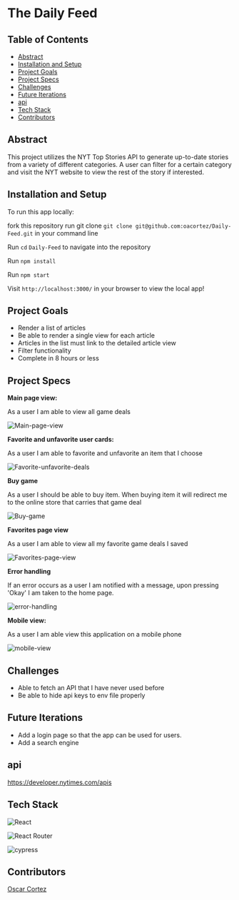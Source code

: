 # The Daily Feed


## Table of Contents   

- [Abstract](#abstract)
- [Installation and Setup](#installation-and-setup)
- [Project Goals](#project-goals)
- [Project Specs](#project-specs)
- [Challenges](#challenges)
- [Future Iterations](#future-iterations)
- [api](#api)
- [Tech Stack](#tech-stack)
- [Contributors](#contributors)

## Abstract

This project utilizes the NYT Top Stories API to generate up-to-date stories from a variety of different categories. A user can filter for a certain category and visit the NYT website to view the rest of the story if interested.

## Installation and Setup
To run this app locally:

fork this repository
run git clone `git clone git@github.com:oacortez/Daily-Feed.git` in your command line

Run `cd` `Daily-Feed` to navigate into the repository

Run `npm install`

Run `npm start`

Visit `http://localhost:3000/` in your browser to view the local app!

## Project Goals

- Render a list of articles
- Be able to render a single view for each article
- Articles in the list must link to the detailed article view
- Filter functionality
- Complete in 8 hours or less


## Project Specs


**Main page view:**

As a user I am able to view all game deals

![Main-page-view](https://media.giphy.com/media/0f3e04b5Ub1XkQqtge/giphy.gif)

**Favorite and unfavorite user cards:**

As a user I am able to favorite and unfavorite an item that I choose

![Favorite-unfavorite-deals](https://media.giphy.com/media/3q14xy4OYSZWcFHl2z/giphy.gif)

**Buy game**

As a user I should be able to buy item. When buying item it will redirect me to the online store that carries that game deal

![Buy-game](https://media.giphy.com/media/snw4TWqiWlqWXn1eRC/giphy.gif)

**Favorites page view**

As a user I am able to view all my favorite game deals I saved

![Favorites-page-view](https://media.giphy.com/media/m0uzhEIzlJQyiad52M/giphy.gif)

**Error handling**

If an error occurs as a user I am notified with a message, upon pressing 'Okay' I am taken to the home page.

![error-handling](https://media.giphy.com/media/0Bc93ED0hc2NdZMSUv/giphy.gif)

**Mobile view:**

As a user I am able view this application on a mobile phone

![mobile-view](https://media.giphy.com/media/mGkmte60rrsXygQ4sB/giphy.gif)


## Challenges

- Able to fetch an API that I have never used before
- Be able to hide api keys to env file properly

## Future Iterations

- Add a login page so that the app can be used for users.
- Add a search engine

## api
https://developer.nytimes.com/apis


## Tech Stack

![React](https://img.shields.io/badge/react-%2320232a.svg?style=for-the-badge&logo=react&logoColor=%2361DAFB)

![React Router](https://img.shields.io/badge/React_Router-CA4245?style=for-the-badge&logo=react-router&logoColor=white)

![cypress](https://img.shields.io/badge/-cypress-%23E5E5E5?style=for-the-badge&logo=cypress&logoColor=058a5e)

## Contributors

[Oscar Cortez](https://github.com/oacortez)
